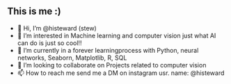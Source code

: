 ## This is me :)

- 👋 Hi, I’m @histeward (stew)
- 👀 I’m interested in Machine learning and computer vision just what AI can do is just so cool!!
- 💍 I’m currently in a forever learningprocess with Python, neural networks, Seaborn, Matplotlib, R, SQL
- 💞️ I’m looking to collaborate on Projects related to computer vision
- 📫 How to reach me send me a DM on instagram usr. name: @histeward

<!---
histeward/histeward is a ✨ special ✨ repository because its `README.md` (this file) appears on your GitHub profile.
You can click the Preview link to take a look at your changes.
--->
